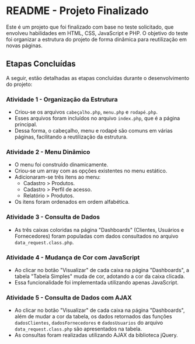 # README - Projeto Finalizado

Este é um projeto que foi finalizado com base no teste solicitado, que envolveu habilidades em HTML, CSS, JavaScript e PHP. O objetivo do teste foi organizar a estrutura do projeto de forma dinâmica para reutilização em novas páginas.

## Etapas Concluídas

A seguir, estão detalhadas as etapas concluídas durante o desenvolvimento do projeto:

### Atividade 1 - Organização da Estrutura

- Criou-se os arquivos `cabeçalho.php`, `menu.php` e `rodapé.php`.
- Esses arquivos foram incluídos no arquivo `index.php`, que é a página principal.
- Dessa forma, o cabeçalho, menu e rodapé são comuns em várias páginas, facilitando a reutilização da estrutura.

### Atividade 2 - Menu Dinâmico

- O menu foi construído dinamicamente.
- Criou-se um array com as opções existentes no menu estático.
- Adicionaram-se três itens ao menu:
  - Cadastro > Produtos.
  - Cadastro > Perfil de acesso.
  - Relatório > Produtos.
- Os itens foram ordenados em ordem alfabética.

### Atividade 3 - Consulta de Dados

- As três caixas coloridas na página "Dashboards" (Clientes, Usuários e Fornecedores) foram populadas com dados consultados no arquivo `data_request.class.php`.

### Atividade 4 - Mudança de Cor com JavaScript

- Ao clicar no botão "Visualizar" de cada caixa na página "Dashboards", a tabela "Tabela Simples" muda de cor, adotando a cor da caixa clicada.
- Essa funcionalidade foi implementada utilizando apenas JavaScript.

### Atividade 5 - Consulta de Dados com AJAX

- Ao clicar no botão "Visualizar" de cada caixa na página "Dashboards", além de mudar a cor da tabela, os dados retornados das funções `dadosClientes`, `dadosFornecedores` e `dadosUsuarios` do arquivo `data_request.class.php` são apresentados na tabela.
- As consultas foram realizadas utilizando AJAX da biblioteca jQuery.

